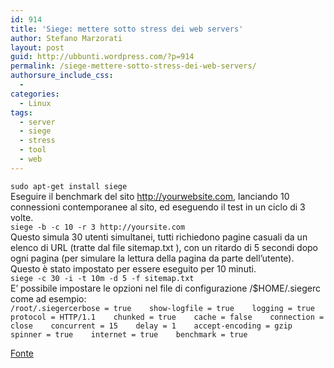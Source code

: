 ```yaml
---
id: 914
title: 'Siege: mettere sotto stress dei web servers'
author: Stefano Marzorati
layout: post
guid: http://ubbunti.wordpress.com/?p=914
permalink: /siege-mettere-sotto-stress-dei-web-servers/
authorsure_include_css:
  - 
categories:
  - Linux
tags:
  - server
  - siege
  - stress
  - tool
  - web
---
```

`sudo apt-get install siege`  
Eseguire il benchmark del sito http://yourwebsite.com, lanciando 10 connessioni contemporanee al sito, ed eseguendo il test in un ciclo di 3 volte.  
`siege -b -c 10 -r 3 http://yoursite.com`  
Questo simula 30 utenti simultanei, tutti richiedono pagine casuali da un elenco di URL (tratte dal file sitemap.txt ), con un ritardo di 5 secondi dopo ogni pagina (per simulare la lettura della pagina da parte dell’utente). Questo è stato impostato per essere eseguito per 10 minuti.  
`siege -c 30 -i -t 10m -d 5 -f sitemap.txt`  
E’ possibile impostare le opzioni nel file di configurazione /$HOME/.siegerc come ad esempio:  
`/root/.siegercerbose = true   
show-logfile = true   
logging = true   
protocol = HTTP/1.1   
chunked = true   
cache = false   
connection = close   
concurrent = 15   
delay = 1   
accept-encoding = gzip   
spinner = true   
internet = true   
benchmark = true`

<a href="http://linuxaria.com/article/put-your-site-under-siege?lang=it" target="_blank">Fonte</a>
